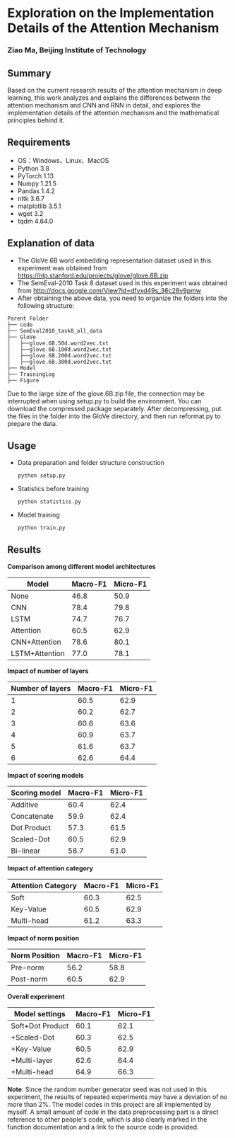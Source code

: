 # Exploration on the Implementation Details of the Attention Mechanism
### Ziao Ma, Beijing Institute of Technology
## Summary
Based on the current research results of the attention mechanism in deep learning, 
this work analyzes and explains the differences between the attention mechanism and CNN and RNN in detail, 
and explores the implementation details of the attention mechanism and the mathematical principles behind it.

## Requirements
* OS：Windows、Linux、MacOS
* Python 3.8
* PyTorch 1.13
* Numpy 1.21.5
* Pandas 1.4.2
* nltk 3.6.7
* matplotlib 3.5.1
* wget 3.2
* tqdm 4.64.0

## Explanation of data
* The GloVe 6B word embedding representation dataset used in this experiment was obtained from https://nlp.stanford.edu/projects/glove/glove.6B.zip
* The SemEval-2010 Task 8 dataset used in this experiment was obtained from http://docs.google.com/View?id=dfvxd49s_36c28v9pmw
* After obtaining the above data, you need to organize the folders into the following structure:
```plain
Parent Folder
├── code
├── SemEval2010_task8_all_data
├── GloVe
│   ├──glove.6B.50d.word2vec.txt
│   ├──glove.6B.100d.word2vec.txt
│   ├──glove.6B.200d.word2vec.txt
│   ├──glove.6B.300d.word2vec.txt
├── Model
├── TrainingLog
├── Figure
```
Due to the large size of the glove.6B.zip file, 
the connection may be interrupted when using setup.py to build the environment. 
You can download the compressed package separately. 
After decompressing, put the files in the folder into the GloVe directory, 
and then run reformat.py to prepare the data.

## Usage
* Data preparation and folder structure construction
  ```commandline
  python setup.py
  ```
* Statistics before training
  ```commandline
  python statistics.py
  ```
* Model training
  ```commandline
  python train.py
  ```

## Results
**Comparison among different model architectures**

| Model          | Macro-F1 | Micro-F1 |
|----------------|----------|----------|
| None           | 46.8     | 50.9     |
| CNN            | 78.4     | 79.8     |
| LSTM           | 74.7     | 76.7     |
| Attention      | 60.5     | 62.9     |
| CNN+Attention  | 78.6     | 80.1     |
| LSTM+Attention | 77.0     | 78.1     |

**Impact of number of layers**

| Number of layers | Macro-F1 | Micro-F1 |
|------------------|----------|----------|
| 1                | 60.5     | 62.9     |
| 2                | 60.2     | 62.7     |
| 3                | 60.6     | 63.6     |
| 4                | 60.9     | 63.7     |
| 5                | 61.6     | 63.7     |
| 6                | 62.6     | 64.4     |

**Impact of scoring models**

| Scoring model | Macro-F1 | Micro-F1 |
|---------------|----------|----------|
| Additive      | 60.4     | 62.4     |
| Concatenate   | 59.9     | 62.4     |    
| Dot Product   | 57.3     | 61.5     |   
| Scaled-Dot    | 60.5     | 62.9     |   
| Bi-linear     | 58.7     | 61.0     | 

**Impact of attention category**

| Attention Category | Macro-F1 | Micro-F1 |
|--------------------|----------|----------|
| Soft               | 60.3     | 62.5     |
| Key-Value          | 60.5     | 62.9     |
| Multi-head         | 61.2     | 63.3     |

**Impact of norm position**

| Norm Position | Macro-F1 | Micro-F1 |
|---------------|----------|----------|
| Pre-norm      | 56.2     | 58.8     |
| Post-norm     | 60.5     | 62.9     |

**Overall experiment**

| Model settings   | Macro-F1 | Micro-F1 |
|------------------|----------|----------|
| Soft+Dot Product | 60.1     | 62.1     |
| +Scaled-Dot      | 60.3     | 62.5     |
| +Key-Value       | 60.5     | 62.9     |
| +Multi-layer     | 62.6     | 64.4     |
| +Multi-head      | 64.9     | 66.3     |

**Note**: Since the random number generator seed was not used in this experiment, the results of repeated experiments may have a deviation of no more than 2%.
The model codes in this project are all implemented by myself. 
A small amount of code in the data preprocessing part is a direct reference to other people's code, which is also clearly marked in the function documentation and a link to the source code is provided.
